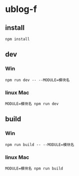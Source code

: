 # ublog-f

## install

` npm install `

## dev

### Win

` npm run dev -- --MODULE=模块名 `

### linux Mac

` MODULE=模块名 npm run dev `

## build

### Win

` npm run build -- --MODULE=模块名 `

### linux Mac

` MODULE=模块名 npm run build `

